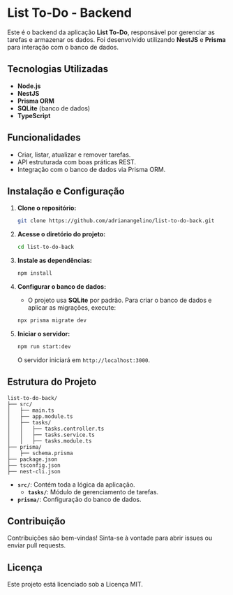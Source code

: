 # List To-Do - Backend

Este é o backend da aplicação **List To-Do**, responsável por gerenciar as tarefas e armazenar os dados. Foi desenvolvido utilizando **NestJS** e **Prisma** para interação com o banco de dados.

## Tecnologias Utilizadas

- **Node.js**
- **NestJS**
- **Prisma ORM**
- **SQLite** (banco de dados)
- **TypeScript**

## Funcionalidades

- Criar, listar, atualizar e remover tarefas.
- API estruturada com boas práticas REST.
- Integração com o banco de dados via Prisma ORM.

## Instalação e Configuração

1. **Clone o repositório:**
   ```bash
   git clone https://github.com/adrianangelino/list-to-do-back.git
   ```

2. **Acesse o diretório do projeto:**
   ```bash
   cd list-to-do-back
   ```

3. **Instale as dependências:**
   ```bash
   npm install
   ```

4. **Configurar o banco de dados:**
   - O projeto usa **SQLite** por padrão. Para criar o banco de dados e aplicar as migrações, execute:
   ```bash
   npx prisma migrate dev
   ```

5. **Iniciar o servidor:**
   ```bash
   npm run start:dev
   ```
   O servidor iniciará em `http://localhost:3000`.

## Estrutura do Projeto

```
list-to-do-back/
├── src/
│   ├── main.ts
│   ├── app.module.ts
│   ├── tasks/
│   │   ├── tasks.controller.ts
│   │   ├── tasks.service.ts
│   │   ├── tasks.module.ts
├── prisma/
│   ├── schema.prisma
├── package.json
├── tsconfig.json
├── nest-cli.json
```

- **`src/`**: Contém toda a lógica da aplicação.
  - **`tasks/`**: Módulo de gerenciamento de tarefas.
- **`prisma/`**: Configuração do banco de dados.

## Contribuição

Contribuições são bem-vindas! Sinta-se à vontade para abrir issues ou enviar pull requests.

## Licença

Este projeto está licenciado sob a Licença MIT.

